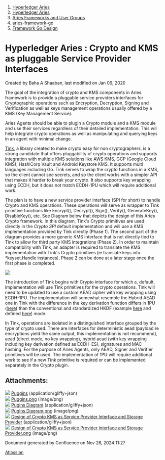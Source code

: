1. [Hyperledger Aries](index.html)
2. [Hyperledger Aries](Hyperledger-Aries_18481154.html)
3. [Aries Frameworks and User Groups](Aries-Frameworks-and-User-Groups_18481290.html)
4. [aries-framework-go](aries-framework-go_18481606.html)
5. [Framework Go Design](Framework-Go-Design_18512160.html)

# Hyperledger Aries : Crypto and KMS as pluggable Service Provider Interfaces

Created by Baha A Shaaban, last modified on Jan 09, 2020

The goal of the integration of crypto and KMS components in Aries framework is to provide a pluggable service providers interfaces for Cryptographic operations such as Encryption, Decryption, Signing and Verification as well as keys management operations usually offered by a KMS (Key Management Service).

Aries Agents should be able to plugin a Crypto module and a KMS module and use their services regardless of their detailed implementation. This will help integrate crypto operations as well as manipulating and querying keys in an agent with minimal change.

[Tink](https://github.com/google/tink/), a library created to make crypto easy for non cryptographers, is a strong candidate that offers pluggability of crypto operations and supports integration with multiple KMS solutions like AWS KMS, GCP (Google Cloud KMS), HashiCorp Vault and Android Keystore KMS. It supports multi languages including Go. Tink serves to wrap the crypto functions in a KMS, so the client cannot see secrets, and so the client works with a simpler API that makes it harder to break your crypto. It also supports key wrapping using ECDH, but it does not match ECDH-1PU which will require additional work.

The plan is to have a new service provider interface (SPI for short) to handle Crypto and KMS operations. These operations will serve as wrapper to Tink primitive functions like Encrypt(), Decrypt(), Sign(), Verify(), GenerateKey(), DisableKey(), etc. See Diagram below that depicts the design of this Aries Crypto framework. In this diagram, Tink's Crypto primitives are used directly in the *Crypto SPI* default implementation and will use a KMS implementation provided by Tink directly (Phase 1). The second part of the diagram provides a more generic KMS interface that is not directly tied to Tink to allow for third party KMS integrations (Phase 2). In order to maintain compatibility with Tink, an adapter is required to translate the KMS implementation with Tink's Crypto primitives (ie translate keys into \*keyset.Handle instances). Phase 2 can be done at a later stage once the first phase is completed.

![](plugins/servlet/confluence/placeholder/unknown-macro)

The introduction of Tink begins with Crypto interface for which a, default, implementation will use Tink primitives for the crypto operations. Tink will need to be updated to use a custom AEAD cipher with key wrapping using ECDH-1PU. The implementation will somewhat resemble the Hybrid AEAD one in Tink with the difference in the key derivation function differs in 1PU ([here](https://tools.ietf.org/html/draft-madden-jose-ecdh-1pu-02)) than the conventional and standardized HKDF (example [here](https://tools.ietf.org/html/rfc7518#appendix-C) and defined [here](https://tools.ietf.org/html/rfc5869)) mode.

In Tink, operations are isolated in a distinguished interface grouped by the type of crypto used. There are interfaces for deterministic aead (payload re encryptions yield the same output, this implementation is not recommend), aead (direct mode, no key wrapping), hybrid aead (with key wrapping including key derivation defined as ECDH-ES), signatures and MAC hashing. For the purpose of Aries Agents, only AEAD, Signer and Verifier primitives will be used. The implementation of 1PU will require additional work to see if a new Tink primitive is required or can be implemented separately in the Crypto plugin.

## Attachments:

![](images/icons/bullet_blue.gif) [Puggins](attachments/18483932/18512837) (application/gliffy+json)  
![](images/icons/bullet_blue.gif) [Puggins.png](attachments/18483932/18512838.png) (image/png)  
![](images/icons/bullet_blue.gif) [Pugins Diagram](attachments/18483932/18512839) (application/gliffy+json)  
![](images/icons/bullet_blue.gif) [Pugins Diagram.png](attachments/18483932/18512840.png) (image/png)  
![](images/icons/bullet_blue.gif) [Design of Crypto KMS as Service Provider Interface and Storage Provider](attachments/18483932/18512928) (application/gliffy+json)  
![](images/icons/bullet_blue.gif) [Design of Crypto KMS as Service Provider Interface and Storage Provider.png](attachments/18483932/18512929.png) (image/png)

Document generated by Confluence on Nov 26, 2024 11:27

[Atlassian](http://www.atlassian.com/)
